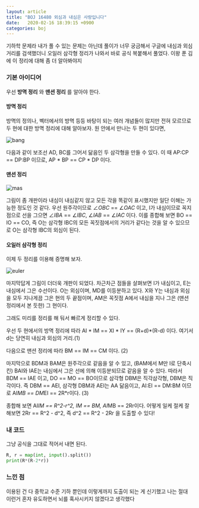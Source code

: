 ```yaml
---
layout: article
title: "BOJ 16480 외심과 내심은 사랑입니다"
date:   2020-02-16 18:39:15 +0900
categories: boj
---
```

기하학 문제라 내가 풀 수 있는 문제는 아닌데 풀이가 너무 궁금해서 구글에 내심과 외심 거리를 검색했더니 오일러 삼각형 정리가 나와서 바로 공식 복붙해서 풀었다. 이왕 푼 김에 이 정리에 대해 좀 더 알아봐야지

### 기본 아이디어
우선 __방멱 정리__ 와 __맨션 정리__ 를 알아야 한다.

#### 방멱 정리
방멱의 정의나, 벡터에서의 방멱 등등 바탕이 되는 여러 개념들이 많지만 전혀 모르므로 두 현에 대한 방멱 정리에 대해 알아보자. 원 안에서 만나는 두 현이 있다면,

![bang](https://user-images.githubusercontent.com/52979311/74602769-b7d7cb00-50ef-11ea-8708-10a9a21b6504.PNG)

다음과 같이 보조선 AD, BC를 그어서 닮음인 두 삼각형을 만들 수 있다. 이 때 AP:CP == DP:BP 이므로, AP * BP == CP * DP 이다.

#### 맨션 정리
![mas](https://user-images.githubusercontent.com/52979311/74603099-384bfb00-50f3-11ea-9e7d-472317d83bb3.PNG)

그림이 좀 개판이라 내심이 내심같지 않고 모든 각을 똑같이 표시했지만 일단 이해는 가능한 정도인 것 같다. 우선 원주각이므로 $\angle OBC$ == $\angle OAC$ 이고, I가 내심이므로 꼭지점으로 선을 그으면 $\angle IBA$ == $\angle IBC$, $\angle IAB$ == $\angle IAC$ 이다. 이를 종합해 보면 BO == IO == CO, 즉 O는 삼각형 IBC의 모든 꼭짓점에서의 거리가 같다는 것을 알 수 있으므로 O는 삼각형 IBC의 외심이 된다.

#### 오일러 삼각형 정리

이제 두 정리를 이용해 증명해 보자.

![euler](https://user-images.githubusercontent.com/52979311/74603419-a9d97880-50f6-11ea-845d-580e0f9763a5.PNG)

마지막답게 그림이 더더욱 개판이 되었다. 차근차근 점들을 살펴보면 I가 내심이고, E는 내심에서 그은 수선이다. O는 외심이며, MD를 이등분하고 있다. X와 Y는 내심과 외심을 모두 지나게끔 그은 현의 두 끝점이며, AM은 꼭짓점 A에서 내심을 지나 그은 (맨션 정리에서 본 듯한) 그 현이다.

그래도 미리를 정리를 해 둬서 빠르게 정리할 수 있다.

우선 두 현에서의 방멱 정리에 따라 AI * IM == XI * IY == (R+d)*(R-d) 이다. 여기서 d는 당연히 내심과 외심의 거리.(1)

다음으로 맨션 정리에 따라 BM == IM == CM 이다. (2)

마지막으로 BDM과 BAM은 원주각으로 같음을 알 수 있고, (BAM에서 M만 I로 단축시킨) BAI와 IAE는 내심에서 그은 선에 의해 이등분되므로 같음을 알 수 있다. 따라서 BDM == IAE 이고, DO == MO == BO이므로 삼각형 DBM은 직각삼각형, DBM은 직각이다. 즉 DBM == AEI, 삼각형 DBM과 AEI는 AA 닮음이고, AI:EI == DM:BM 이므로 AI*MB == DM*EI == 2R*r이다. (3)

종합해 보면 AI*IM == R^2-r^2, IM == BM, AI*MB == 2Rr이다. 어떻게 일케 절케 잘 해보면 2Rr == R^2 - d^2, 즉 d^2 == R^2 - 2Rr 을 도출할 수 있다!

### 내 코드
그냥 공식을 그대로 적어서 내면 된다.
~~~python
R, r = map(int, input().split())
print(R*(R-2*r))
~~~

### 느낀 점
이용된 건 다 중학교 수준 기하 뿐인데 이렇게까지 도출이 되는 게 신기했고 나는 절대 이런거 혼자 유도하면서 뇌를 혹사시키지 않겠다고 생각했다
